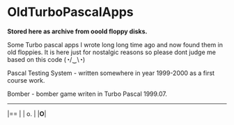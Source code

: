 # OldTurboPascalApps

**Stored here as archive from ooold floppy disks.** 

Some Turbo pascal apps I wrote long long time ago and now found them in old floppies.
It is here just for nostalgic reasons so please dont judge me based on this code (◔/‿\◔)

Pascal Testing System - written somewhere in year 1999-2000 as a first course work.

Bomber - bomber game writen in Turbo Pascal 1999.07.

 _____
|==   |
|  o. |
|__O__| 
